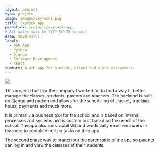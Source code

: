 ```yaml
---
layout: project
type: project
image: images/skyrock1.png
title: Skyrock App
permalink: projects/skyrock-app
# All dates must be YYYY-MM-DD format!
date: 2020-01-01
labels:
  - Web App
  - Python 
  - Django
  - Software Development
  - React
summary: A web app for student, client and class management.
---
```


<img class="ui image" src="{{ site.baseurl }}/images/skyrock2.png">

This project I built for the company I worked for to find a way to better manage the classes, students, parents and teachers. The backend is built on Django and python and allows for the scheduling of classes, tracking hours, payments and much more. 

It is primarily a business tool for the school and is based on internal processes and systems and is custom built based on the needs of the school. The app also runs rabbitMQ and sends daily email reminders to teachers to complete certain tasks on thee app. 

The second phase was to branch out the parent side of the app so parents can log in and view the classses of their students. 


